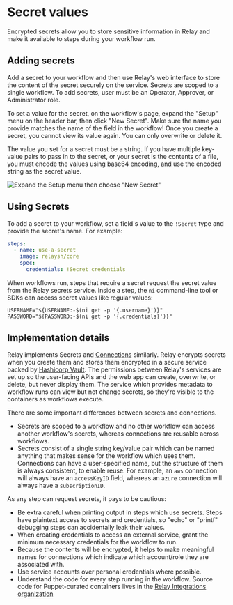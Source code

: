 # Secret values

Encrypted secrets allow you to store sensitive information in Relay and make it available to steps during your workflow run.

## Adding secrets

Add a secret to your workflow and then use Relay's web interface to store the content of the secret securely on the service. Secrets are scoped to a single workflow. To add secrets, user must be an Operator, Approver, or Administrator role.

To set a value for the secret, on the workflow's page, expand the "Setup" menu on the header bar, then click "New Secret". Make sure the name you provide matches the name of the field in the workflow! Once you create a secret, you cannot view its value again. You can only overwrite or delete it.

The value you set for a secret must be a string. If you have multiple key-value pairs to pass in to the secret, or your secret is the contents of a file, you must encode the values using base64 encoding, and use the encoded string as the secret value.

![Expand the Setup menu then choose "New Secret"](/docs/images/new-secret.gif)

## Using Secrets

To add a secret to your workflow, set a field's value to the `!Secret` type and provide the secret's name. For example:

```yaml
steps:
  - name: use-a-secret
    image: relaysh/core
    spec:
      credentials: !Secret credentials
```

When workflows run, steps that require a secret request the secret value from the Relay secrets service. Inside a step, the `ni` command-line tool or SDKs can access secret values like regular values:

```
USERNAME="${USERNAME:-$(ni get -p '{.username}')}"
PASSWORD="${PASSWORD:-$(ni get -p '{.credentials}')}"
```

## Implementation details

Relay implements Secrets and [Connections](/docs/using-workflows/adding-connections.md) similarly. Relay encrypts secrets when you create them and stores them encrypted in a secure service backed by [Hashicorp Vault](https://www.vaultproject.io). The permissions between Relay's services are set up so the user-facing APIs and the web app can create, overwrite, or delete, but never display them. The service which provides metadata to workflow runs can view but not change secrets, so they're visible to the containers as workflows execute.

There are some important differences between secrets and connections.
* Secrets are scoped to a workflow and no other workflow can access another workflow's secrets, whereas connections are reusable across workflows.
* Secrets consist of a single string key/value pair which can be named anything that makes sense for the workflow which uses them. Connections can have a user-specified name, but the structure of them is always consistent, to enable reuse. For example, an `aws` connection will always have an `accessKeyID` field, whereas an `azure` connection will always have a `subscriptionID`.

As any step can request secrets, it pays to be cautious:
- Be extra careful when printing output in steps which use secrets. Steps have plaintext access to secrets and credentials, so "echo" or "printf" debugging steps can accidentally leak their values.
- When creating credentials to access an external service, grant the minimum necessary credentials for the workflow to run.
- Because the contents will be encrypted, it helps to make meaningful names for connections which indicate which account/role they are associated with.
- Use service accounts over personal credentials where possible.
- Understand the code for every step running in the workflow. Source code for Puppet-curated containers lives in the [Relay Integrations organization](https://github.com/relay-integrations)